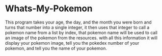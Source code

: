# Whats-My-Pokemon
This program takes your age, the day, and the month you were born and turns that number into a single integer, it then uses that integer to call a pokemon name from a list by index, that pokemon name will be used to call an image of the pokemon from the resources. with all this information it will display your pokemon image, tell you the pokedex number of your pokemon, and tell you the name of your pokemon.
